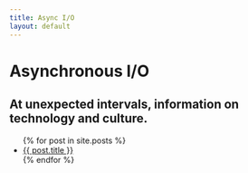 ```yaml
---
title: Async I/O
layout: default
---
```

# Asynchronous I/O

## At unexpected intervals, information on technology and culture.

<ul>
{% for post in site.posts %}
<li>
<a href="{{ post.url }}">{{ post.title }}</a>
</li>
{% endfor %}
</ul>
